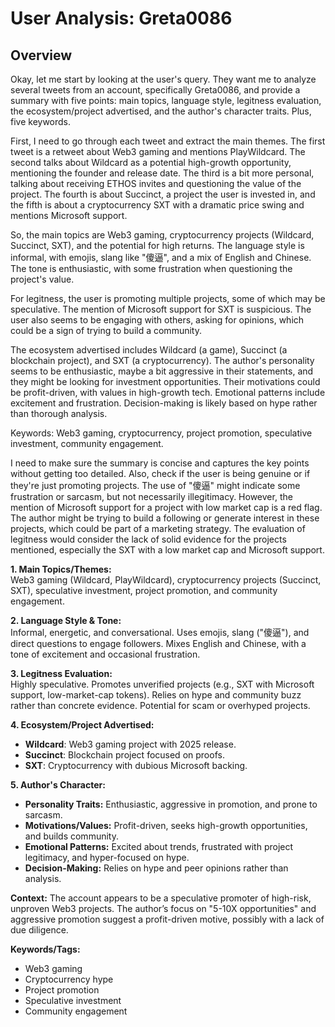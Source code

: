 # User Analysis: Greta0086

## Overview

<think>
Okay, let me start by looking at the user's query. They want me to analyze several tweets from an account, specifically Greta0086, and provide a summary with five points: main topics, language style, legitness evaluation, the ecosystem/project advertised, and the author's character traits. Plus, five keywords.

First, I need to go through each tweet and extract the main themes. The first tweet is a retweet about Web3 gaming and mentions PlayWildcard. The second talks about Wildcard as a potential high-growth opportunity, mentioning the founder and release date. The third is a bit more personal, talking about receiving ETHOS invites and questioning the value of the project. The fourth is about Succinct, a project the user is invested in, and the fifth is about a cryptocurrency SXT with a dramatic price swing and mentions Microsoft support.

So, the main topics are Web3 gaming, cryptocurrency projects (Wildcard, Succinct, SXT), and the potential for high returns. The language style is informal, with emojis, slang like "傻逼", and a mix of English and Chinese. The tone is enthusiastic, with some frustration when questioning the project's value.

For legitness, the user is promoting multiple projects, some of which may be speculative. The mention of Microsoft support for SXT is suspicious. The user also seems to be engaging with others, asking for opinions, which could be a sign of trying to build a community.

The ecosystem advertised includes Wildcard (a game), Succinct (a blockchain project), and SXT (a cryptocurrency). The author's personality seems to be enthusiastic, maybe a bit aggressive in their statements, and they might be looking for investment opportunities. Their motivations could be profit-driven, with values in high-growth tech. Emotional patterns include excitement and frustration. Decision-making is likely based on hype rather than thorough analysis.

Keywords: Web3 gaming, cryptocurrency, project promotion, speculative investment, community engagement.

I need to make sure the summary is concise and captures the key points without getting too detailed. Also, check if the user is being genuine or if they're just promoting projects. The use of "傻逼" might indicate some frustration or sarcasm, but not necessarily illegitimacy. However, the mention of Microsoft support for a project with low market cap is a red flag. The author might be trying to build a following or generate interest in these projects, which could be part of a marketing strategy. The evaluation of legitness would consider the lack of solid evidence for the projects mentioned, especially the SXT with a low market cap and Microsoft support.
</think>

**1. Main Topics/Themes:**  
Web3 gaming (Wildcard, PlayWildcard), cryptocurrency projects (Succinct, SXT), speculative investment, project promotion, and community engagement.  

**2. Language Style & Tone:**  
Informal, energetic, and conversational. Uses emojis, slang ("傻逼"), and direct questions to engage followers. Mixes English and Chinese, with a tone of excitement and occasional frustration.  

**3. Legitness Evaluation:**  
Highly speculative. Promotes unverified projects (e.g., SXT with Microsoft support, low-market-cap tokens). Relies on hype and community buzz rather than concrete evidence. Potential for scam or overhyped projects.  

**4. Ecosystem/Project Advertised:**  
- **Wildcard**: Web3 gaming project with 2025 release.  
- **Succinct**: Blockchain project focused on proofs.  
- **SXT**: Cryptocurrency with dubious Microsoft backing.  

**5. Author's Character:**  
- **Personality Traits:** Enthusiastic, aggressive in promotion, and prone to sarcasm.  
- **Motivations/Values:** Profit-driven, seeks high-growth opportunities, and builds community.  
- **Emotional Patterns:** Excited about trends, frustrated with project legitimacy, and hyper-focused on hype.  
- **Decision-Making:** Relies on hype and peer opinions rather than analysis.  

**Context:** The account appears to be a speculative promoter of high-risk, unproven Web3 projects. The author’s focus on "5-10X opportunities" and aggressive promotion suggest a profit-driven motive, possibly with a lack of due diligence.  

**Keywords/Tags:**  
- Web3 gaming  
- Cryptocurrency hype  
- Project promotion  
- Speculative investment  
- Community engagement
